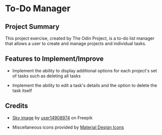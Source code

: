 # To-Do Manager

## Project Summary
This project exercise, created by The Odin Project, is a to-do list manager
that allows a user to create and manage projects and individual tasks.

## Features to Implement/Improve
* Implement the ability to display additional options for each project's set of tasks
  such as deleting all tasks

* Implement the ability to edit a task's details and the option to delete the task itself
  
## Credits
* [Sky image](https://www.freepik.com/free-photo/colorful-cloudy-sky-sunset-gradient-color-sky-texture-abstract-nature-background-very-peri_22756562.htm#&position=10&from_view=author) by [user14908974](https://www.freepik.com/author/user14908974) on Freepik

* Miscellaneous icons provided by [Material Design Icons](https://pictogrammers.com/library/mdi/)